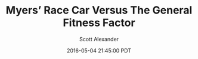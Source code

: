 ---
layout: podcast
title: "Myers’ Race Car Versus The General Fitness Factor"
author: Scott Alexander
description: https://slatestarcodex.com/2016/05/04/myers-race-car-versus-the-general-fitness-factor/
date: 2016-05-04 21:45:00 PDT
length: 4327911
duration: 1082
guid: myers-race-car-versus-the-general-fitness-factor
---
